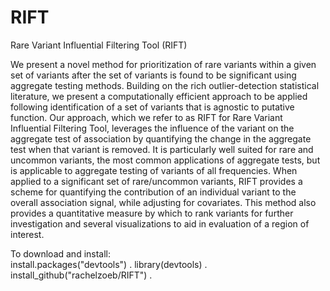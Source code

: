 # RIFT
Rare Variant Influential Filtering Tool (RIFT)

We present a novel method for prioritization of rare variants within a given set of variants after the set of variants is found to be significant using aggregate testing methods. Building on the rich outlier-detection statistical literature, we present a computationally efficient approach to be applied following identification of a set of variants that is agnostic to putative function.  Our approach, which we refer to as RIFT for Rare Variant Influential Filtering Tool, leverages the influence of the variant on the aggregate test of association by quantifying the change in the aggregate test when that variant is removed. It is particularly well suited for rare and uncommon variants, the most common applications of aggregate tests, but is applicable to aggregate testing of variants of all frequencies. When applied to a significant set of rare/uncommon variants, RIFT provides a scheme for quantifying the contribution of an individual variant to the overall association signal, while adjusting for covariates. This method also provides a quantitative measure by which to rank variants for further investigation and several visualizations to aid in evaluation of a region of interest. 

To download and install:  
install.packages("devtools") . 
library(devtools) . 
install_github("rachelzoeb/RIFT") . 
